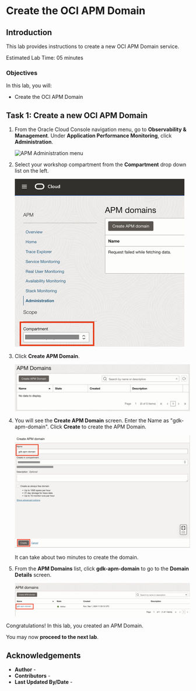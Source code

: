 # Create the OCI APM Domain

## Introduction

This lab provides instructions to create a new OCI APM Domain service.

Estimated Lab Time: 05 minutes

### Objectives

In this lab, you will:

* Create the OCI APM Domain

## Task 1: Create a new OCI APM Domain

1. From the Oracle Cloud Console navigation menu, go to **Observability & Management**. Under **Application Performance Monitoring**, click **Administration**.

   ![APM Administration menu](https://oracle-livelabs.github.io/common/images/console-2025/apm-administration-menu.png)

2. Select your workshop compartment from the **Compartment** drop down list on the left.

    ![Select Compartment Button](images/select-compartment-button.png)

3. Click **Create APM Domain**.

    ![Create APM Domain Button](images/apm-domain-create-button.jpg#input)

5. You will see the **Create APM Domain** screen. Enter the Name as "gdk-apm-domain". Click **Create** to create the APM Domain.

    ![Create APM Domain Screen](images/apm-domain-create-screen.png#input)

   It can take about two minutes to create the domain.

6. From the **APM Domains** list, click **gdk-apm-domain** to go to the **Domain Details** screen.

    ![APM Domains list](images/apm-domains-list.png#input)

Congratulations! In this lab, you created an APM Domain.

You may now **proceed to the next lab**.

## Acknowledgements

* **Author** - [](var:author)
* **Contributors** - [](var:contributors)
* **Last Updated By/Date** - [](var:last_updated)
